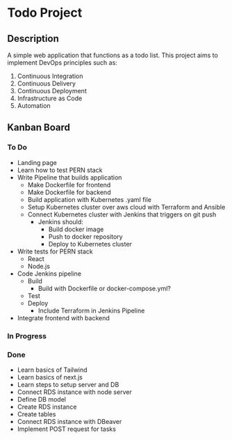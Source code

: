 # Todo Project

## Description
A simple web application that functions as a todo list. This project aims to implement DevOps principles such as:

1. Continuous Integration
2. Continuous Delivery
2. Continuous Deployment
3. Infrastructure as Code
4. Automation

## Kanban Board

### To Do
- Landing page
- Learn how to test PERN stack
- Write Pipeline that builds application
    - Make Dockerfile for frontend
    - Make Dockerfile for backend
    - Build application with Kubernetes .yaml file
    - Setup Kubernetes cluster over aws cloud with Terraform and Ansible
    - Connect Kubernetes cluster with Jenkins that triggers on git push
        - Jenkins should:
            - Build docker image
            - Push to docker repository
            - Deploy to Kubernetes cluster
- Write tests for PERN stack
    - React
    - Node.js
- Code Jenkins pipeline
    - Build
        - Build with Dockerfile or docker-compose.yml?
    - Test
    - Deploy
        - Include Terraform in Jenkins Pipeline
- Integrate frontend with backend

### In Progress

### Done
- Learn basics of Tailwind
- Learn basics of next.js
- Learn steps to setup server and DB
- Connect RDS instance with node server
- Define DB model
- Create RDS instance
- Create tables
- Connect RDS instance with DBeaver
- Implement POST request for tasks
